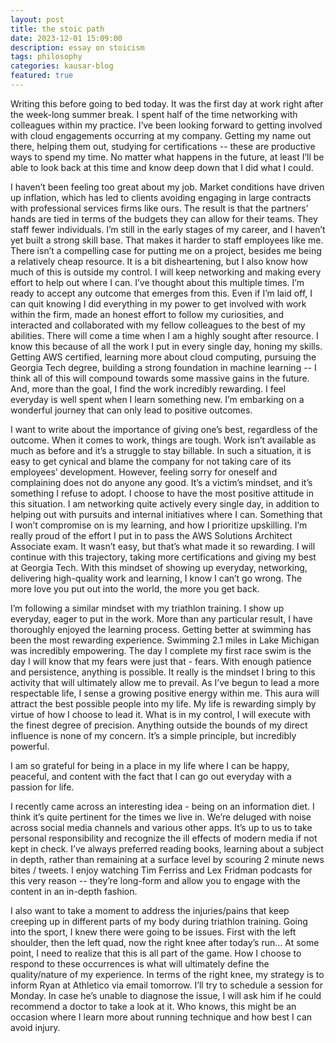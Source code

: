 ```yaml
---
layout: post
title: the stoic path
date: 2023-12-01 15:09:00
description: essay on stoicism
tags: philosophy
categories: kausar-blog
featured: true
---
```


Writing this before going to bed today. It was the first day at work right after the week-long summer break. I spent half of the time networking with colleagues within my practice. I’ve been looking forward to getting involved with cloud engagements occurring at my company. Getting my name out there, helping them out, studying for certifications -- these are productive ways to spend my time. No matter what happens in the future, at least I’ll be able to look back at this time and know deep down that I did what I could.

I haven’t been feeling too great about my job. Market conditions have driven up inflation, which has led to clients avoiding engaging in large contracts with professional services firms like ours. The result is that the partners’ hands are tied in terms of the budgets they can allow for their teams. They staff fewer individuals. I’m still in the early stages of my career, and I haven’t yet built a strong skill base. That makes it harder to staff employees like me. There isn’t a compelling case for putting me on a project, besides me being a relatively cheap resource. It is a bit disheartening, but I also know how much of this is outside my control. I will keep networking and making every effort to help out where I can. I’ve thought about this multiple times. I’m ready to accept any outcome that emerges from this. Even if I’m laid off, I can quit knowing I did everything in my power to get involved with work within the firm, made an honest effort to follow my curiosities, and interacted and collaborated with my fellow colleagues to the best of my abilities. There will come a time when I am a highly sought after resource. I know this because of all the work I put in every single day, honing my skills. Getting AWS certified, learning more about cloud computing, pursuing the Georgia Tech degree, building a strong foundation in machine learning -- I think all of this will compound towards some massive gains in the future. And, more than the goal, I find the work incredibly rewarding. I feel everyday is well spent when I learn something new. I’m embarking on a wonderful journey that can only lead to positive outcomes.

I want to write about the importance of giving one’s best, regardless of the outcome.
When it comes to work, things are tough. Work isn’t available as much as before and it’s a struggle to stay billable. In such a situation, it is easy to get cynical and blame the company for not taking care of its employees’ development. However, feeling sorry for oneself and complaining does not do anyone any good. It’s a victim’s mindset, and it’s something I refuse to adopt. I choose to have the most positive attitude in this situation. I am networking quite actively every single day, in addition to helping out with pursuits and internal initiatives where I can. Something that I won’t compromise on is my learning, and how I prioritize upskilling. I’m really proud of the effort I put in to pass the AWS Solutions Architect Associate exam. It wasn’t easy, but that’s what made it so rewarding. I will continue with this trajectory, taking more certifications and giving my best at Georgia Tech. With this mindset of showing up everyday, networking, delivering high-quality work and learning, I know I can’t go wrong. The more love you put out into the world, the more you get back.

I’m following a similar mindset with my triathlon training. I show up everyday, eager to put in the work. More than any particular result, I have thoroughly enjoyed the learning process. Getting better at swimming has been the most rewarding experience. Swimming 2.1 miles in Lake Michigan was incredibly empowering. The day I complete my first race swim is the day I will know that my fears were just that - fears. With enough patience and persistence, anything is possible. It really is the mindset I bring to this activity that will ultimately allow me to prevail.
As I’ve begun to lead a more respectable life, I sense a growing positive energy within me. This aura will attract the best possible people into my life. My life is rewarding simply by virtue of how I choose to lead it. What is in my control, I will execute with the finest degree of precision. Anything outside the bounds of my direct influence is none of my concern. It’s a simple principle, but incredibly powerful.

I am so grateful for being in a place in my life where I can be happy, peaceful, and content with the fact that I can go out everyday with a passion for life.

I recently came across an interesting idea - being on an information diet. I think it’s quite pertinent for the times we live in. We’re deluged with noise across social media channels and various other apps. It’s up to us to take personal responsibility and recognize the ill effects of modern media if not kept in check. I’ve always preferred reading books, learning about a subject in depth, rather than remaining at a surface level by scouring 2 minute news bites / tweets. I enjoy watching Tim Ferriss and Lex Fridman podcasts for this very reason -- they’re long-form and allow you to engage with the content in an in-depth fashion.

I also want to take a moment to address the injuries/pains that keep creeping up in different parts of my body during triathlon training. Going into the sport, I knew there were going to be issues. First with the left shoulder, then the left quad, now the right knee after today’s run… At some point, I need to realize that this is all part of the game. How I choose to respond to these occurrences is what will ultimately define the quality/nature of my experience. In terms of the right knee, my strategy is to inform Ryan at Athletico via email tomorrow. I’ll try to schedule a session for Monday. In case he’s unable to diagnose the issue, I will ask him if he could recommend a doctor to take a look at it. Who knows, this might be an occasion where I learn more about running technique and how best I can avoid injury.